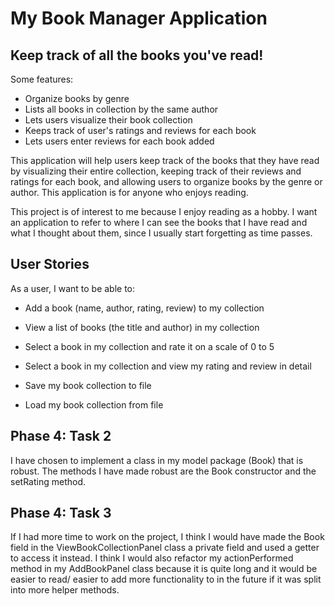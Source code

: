 # My Book Manager Application

## Keep track of all the books you've read!

Some features:
- Organize books by genre
- Lists all books in collection by the same author
- Lets users visualize their book collection
- Keeps track of user's ratings and reviews for each book
- Lets users enter reviews for each book added

This application will help users keep track of the books that they
have read by visualizing their entire collection, keeping track of their reviews and ratings for each book,
and allowing users to organize books by the genre or author. This application is for anyone who enjoys reading. 

This project is of interest to me because I enjoy reading as a hobby. I want an
application to refer to where I can see the books that I have read and what I thought about them, since I usually 
start forgetting as time passes.

## User Stories

As a user, I want to be able to:
- Add a book (name, author, rating, review) to my collection
- View a list of books (the title and author) in my collection
- Select a book in my collection and rate it on a scale of 0 to 5
- Select a book in my collection and view my rating and review in detail

- Save my book collection to file
- Load my book collection from file

## Phase 4: Task 2
I have chosen to implement a class in my model package (Book) that is robust.
The methods I have made robust are the Book constructor and the setRating method.

## Phase 4: Task 3
If I had more time to work on the project, I think I would have made the Book field in the ViewBookCollectionPanel class 
a private field and used a getter to access it instead.
I think I would also refactor my actionPerformed method in my AddBookPanel class because it is quite long and it would be easier 
to read/ easier to add more functionality to in the future if it was split into more helper methods.